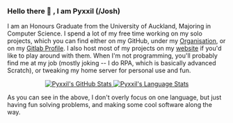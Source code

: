 ### Hello there 👋 <!--, General Kenobi -->, I am Pyxxil (/Josh)

I am an Honours Graduate from the University of Auckland, Majoring in Computer Science. I spend a lot of my free time working on my solo projects, which you can find either on my GitHub, under my [Organisation](https://github.com/Pyxxilated-Studios), or on my [Gitlab Profile](https://gitlab.com/Pyxxil). I also host most of my projects on my [website](https://www.pyxxilated.studio) if you'd like to play around with them. When I'm not programming, you'll probably find me at my job (mostly joking -- I do RPA, which is basically advanced Scratch), or tweaking my home server for personal use and fun.

<p align="center">
  <a href="">
    <img src="https://github-readme-stats.vercel.app/api?username=pyxxil&show_icons=true&theme=radical" alt="Pyxxil's GitHub Stats" />
  </a>
<!--   <br /> -->
  <a href="">
    <img src="https://github-readme-stats.vercel.app/api/top-langs/?username=pyxxil&layout=compact&theme=radical" alt="Pyxxil's Language Stats" />
  </a>
</p>

As you can see in the above, I don't overly focus on one language, but just having fun solving problems, and making some cool software along the way.
